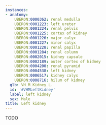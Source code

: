 ```yaml
---
instances:
- anatomy:
    UBERON:0000362: renal medulla
    UBERON:0001223: left ureter
    UBERON:0001224: renal pelvis
    UBERON:0001225: cortex of kidney
    UBERON:0001226: major calyx
    UBERON:0001227: minor calyx
    UBERON:0001228: renal papilla
    UBERON:0001284: renal column
    UBERON:0002015: kidney capsule
    UBERON:0002189: outer cortex of kidney
    UBERON:0004200: renal pyramid
    UBERON:0004538: left kidney
    UBERON:0006517: kidney calyx
    UBERON:0008716: hilum of kidney
  glb: VH_M_Kidney_L.
  id: '#VHMLeftKidney'
  label: left kidney
  sex: Male
title: Left kidney
---
```


TODO